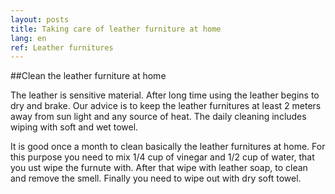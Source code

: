 ```yaml
---
layout: posts
title: Taking care of leather furniture at home
lang: en
ref: Leather furnitures
---
```


##Clean the leather furniture at home

The leather is sensitive material. After long time using the leather begins to dry and brake. Our advice is to keep the leather furnitures at least 2 meters away from sun light and any source of heat. The daily cleaning includes wiping with soft and wet towel.

It is good once a month to clean basically the leather furnitures at home. For this purpose you need to mix 1/4 cup of vinegar and 1/2 cup of water, that you ust wipe the furnute with. After that wipe with leather soap, to clean and remove the smell. Finally you need to wipe out with dry soft towel.